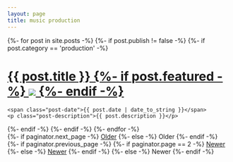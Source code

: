 ```yaml
---
layout: page
title: music production
---
```


<div class="posts">
  {%- for post in site.posts -%}
   {%- if post.publish != false -%}
   {%- if post.category == 'production' -%}
  <div class="post">
    <h1 class="post-title">
      <a href="{{ site.baseurl }}{{ post.url }}">
        {{ post.title }}
        {%- if post.featured -%}
        <img class="portrait" src="{{ site.baseurl}}{{post.featured}}" />
        {%- endif -%}
      </a>
    </h1>

    <span class="post-date">{{ post.date | date_to_string }}</span>
    <p class="post-description">{{ post.description }}</p>

    
  </div>
 <div class="sep"></div>
  {%- endif -%}
  {%- endif -%}
  {%- endfor -%}
</div>

<div class="pagination">
  {%- if paginator.next_page -%}
    <a class="pagination-item older" href="{{ site.baseurl }}/page{{paginator.next_page}}">Older</a>
  {%- else -%}
    <span class="pagination-item older">Older</span>
  {%- endif -%}
  {%- if paginator.previous_page -%}
    {%- if paginator.page == 2 -%}
      <a class="pagination-item newer" href="{{ site.baseurl }}/">Newer</a>
    {%- else -%}
      <a class="pagination-item newer" href="{{ site.baseurl }}/page{{paginator.previous_page}}">Newer</a>
    {%- endif -%}
  {%- else -%}
    <span class="pagination-item newer">Newer</span>
  {%- endif -%}
</div>